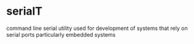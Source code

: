 serialT
=======

command line serial utility used for development of systems that rely on serial ports particularly embedded systems
